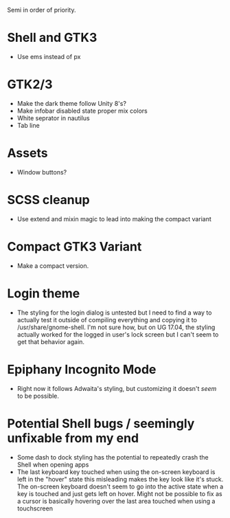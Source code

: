 Semi in order of priority.

# Shell and GTK3
- Use ems instead of px

# GTK2/3
- Make the dark theme follow Unity 8's?
- Make infobar disabled state proper mix colors
- White seprator in nautilus
- Tab line

# Assets
- Window buttons?

# SCSS cleanup
- Use extend and mixin magic to lead into making the compact variant

# Compact GTK3 Variant
- Make a compact version.

# Login theme
- The styling for the login dialog is untested but I need to find a way to actually test it outside of compiling
everything and copying it to /usr/share/gnome-shell. I'm not sure how, but on UG 17.04, the styling actually
worked for the logged in user's lock screen but I can't seem to get that behavior again.

# Epiphany Incognito Mode
- Right now it follows Adwaita's styling, but customizing it doesn't _seem_ to be possible.

# Potential Shell bugs / seemingly unfixable from my end
- Some dash to dock styling has the potential to repeatedly crash the Shell when opening apps
-  The last keyboard key touched when using the on-screen keyboard is left in the "hover" state
this misleading makes the key look like it's stuck. The on-screen keyboard doesn't seem to go
into the active state when a key is touched and just gets left on hover. Might not be possible to fix as a
cursor is basically hovering over the last area touched when using a touchscreen
